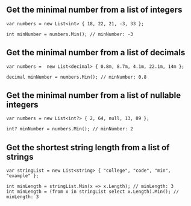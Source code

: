 Get the minimal number from a list of integers
------

```
var numbers = new List<int> { 18, 22, 21, -3, 33 };

int minNumber = numbers.Min(); // minNumber: -3
```



Get the minimal number from a list of decimals
------

```
var numbers =  new List<decimal> { 0.8m, 8.7m, 4.1m, 22.1m, 14m };

decimal minNumber = numbers.Min(); // minNumber: 0.8
```

Get the minimal number from a list of nullable integers
------

```
var numbers = new List<int?> { 2, 64, null, 13, 89 };

int? minNumber = numbers.Min(); // minNumber: 2
```

Get the shortest string length from a list of strings
------

```
var stringList = new List<string> { "college", "code", "min", "example" };

int minLength = stringList.Min(x => x.Length); // minLength: 3
int minLength = (from x in stringList select x.Length).Min(); // minLength: 3
```
